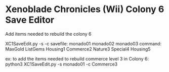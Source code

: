 # Xenoblade Chronicles (Wii) Colony 6 Save Editor
Add items needed to rebuild the colony 6


XC1SaveEdit.py -s <savefile> -c <command>
  savefile: monado01 monado02 monado03
  command:  MaxGold ListGems Housing1 Commerce2 Nature3 Special4 Housing5

ex: to add the items needed to rebuild commerce level 3 in Colony 6: 
python3 XC1SaveEdit.py -s monado01 -c Commerce3
